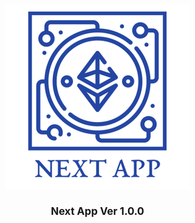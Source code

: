 <p align="center">
    <img alt="Next App" src="https://raw.githubusercontent.com/arshamaster/next-app/main/src/images/Next-App.png" width="512" />
</p>
<h1 align="center">
  Next App Ver 1.0.0
</h1>